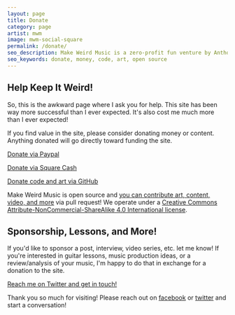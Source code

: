 ```yaml
---
layout: page
title: Donate
category: page
artist: mwm
image: mwm-social-square
permalink: /donate/
seo_description: Make Weird Music is a zero-profit fun venture by Anthony Garone. It's open source and you can contribute!
seo_keywords: donate, money, code, art, open source
---
```

## Help Keep It Weird!

So, this is the awkward page where I ask you for help. This site has been way more successful than I ever expected. It's also cost me much more than I ever expected!

If you find value in the site, please consider donating money or content. Anything donated will go directly toward funding the site.

<a href="http://paypal.me/MakeWeirdMusic" class="donation-icon"><i class="fa fa-paypal"></i> Donate via Paypal</a>

<a class="donation-icon" href="http://cash.me/$MakeWeirdMusic"><i class="fa fa-square"></i> Donate via Square Cash</a>

<a class="donation-icon" href="http://github.com/MakeWeirdMusic"><i class="fa fa-github-square"></i> Donate code and art via GitHub</a>

Make Weird Music is open source and <a href="{{ site.data.artists.mwm.github }}">you can contribute art, content, video, and more</a> via pull request! We operate under a [Creative Commons Attribute-NonCommercial-ShareAlike 4.0 International license](http://creativecommons.org/licenses/by-nc-sa/4.0/).

## Sponsorship, Lessons, and More!

If you'd like to sponsor a post, interview, video series, etc. let me know! If you're interested in guitar lessons, music production ideas, or a review/analysis of your music, I'm happy to do that in exchange for a donation to the site.

<script type="text/javascript" language="javascript">
<!--
// Email obfuscator script 2.1 by Tim Williams, University of Arizona
// Random encryption key feature by Andrew Moulden, Site Engineering Ltd
// This code is freeware provided these four comment lines remain intact
// A wizard to generate this code is at http://www.jottings.com/obfuscator/
{ coded = "DR8ZXRM@nDYuFu3LlnyT3g.gXn"
  key = "dahAwYrvE7x4MQV2o0WTtIugiRlDZSFfL96mNK5OqkXzCG8pyj3BJU1sHbecPn"
  shift=coded.length
  link=""
  for (i=0; i<coded.length; i++) {
    if (key.indexOf(coded.charAt(i))==-1) {
      ltr = coded.charAt(i)
      link += (ltr)
    }
    else {     
      ltr = (key.indexOf(coded.charAt(i))-shift+key.length) % key.length
      link += (key.charAt(ltr))
    }
  }
document.write("<a class='donation-icon' href='mailto:"+link+"'><i class='fa fa-envelope'></i> Contact me about sponsorship, lessons, etc.</a>")
}
//-->
</script><noscript><a href="{{ site.data.artists.mwm.twitter }}" class="donation-icon"><i class="fa fa-envelope"></i> Reach me on Twitter and get in touch!</a></noscript>


Thank you so much for visiting! Please reach out on [facebook](http://facebook.com/MakeWeirdMusic) or [twitter](http://twitter.com/MakeWeirdMusic) and start a conversation!
